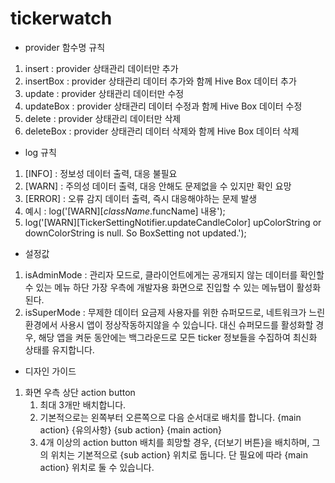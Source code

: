 # tickerwatch

- provider 함수명 규칙
1. insert : provider 상태관리 데이터만 추가
2. insertBox : provider 상태관리 데이터 추가와 함께 Hive Box 데이터 추가
3. update : provider 상태관리 데이터만 수정
4. updateBox : provider 상태관리 데이터 수정과 함께 Hive Box 데이터 수정
5. delete : provider 상태관리 데이터만 삭제
6. deleteBox : provider 상태관리 데이터 삭제와 함께 Hive Box 데이터 삭제

- log 규칙
1. [INFO] : 정보성 데이터 출력, 대응 불필요
2. [WARN] : 주의성 데이터 출력, 대응 안해도 문제없을 수 있지만 확인 요망
3. [ERROR] : 오류 감지 데이터 출력, 즉시 대응해야하는 문제 발생
4. 예시 : log('[WARN][$className.$funcName] 내용');
5. log('[WARN][TickerSettingNotifier.updateCandleColor] upColorString or downColorString is null. So BoxSetting not updated.');

- 설정값
1. isAdminMode : 관리자 모드로, 클라이언트에게는 공개되지 않는 데이터를 확인할 수 있는 메뉴 하단 가장 우측에 개발자용 화면으로 진입할 수 있는 메뉴탭이 활성화된다.
2. isSuperMode : 무제한 데이터 요금제 사용자를 위한 슈퍼모드로, 네트워크가 느린 환경에서 사용시 앱이 정상작동하지않을 수 있습니다. 대신 슈퍼모드를 활성화할 경우, 해당 앱을 켜둔 동안에는 백그라운드로 모든 ticker 정보들을 수집하여 최신화 상태를 유지합니다.

- 디자인 가이드
1. 화면 우측 상단 action button
    1. 최대 3개만 배치합니다.
    2. 기본적으로는 왼쪽부터 오른쪽으로 다음 순서대로 배치를 합니다. {main action} {유의사항} {sub action} {main action}
    3. 4개 이상의 action button 배치를 희망할 경우, {더보기 버튼}을 배치하며, 그의 위치는 기본적으로 {sub action} 위치로 둡니다. 단 필요에 따라 {main action} 위치로 둘 수 있습니다.